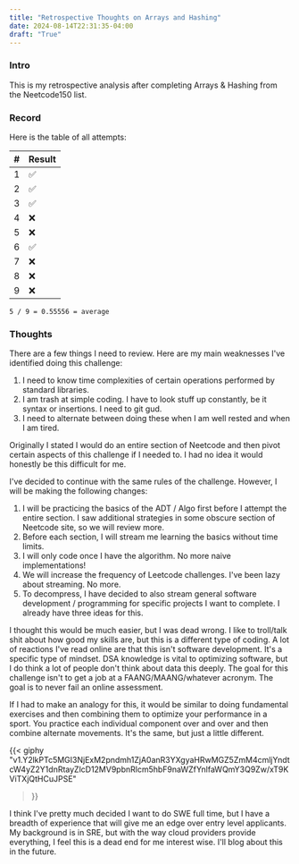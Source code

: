 ```yaml
---
title: "Retrospective Thoughts on Arrays and Hashing"
date: 2024-08-14T22:31:35-04:00
draft: "True"
---
```


### Intro

This is my retrospective analysis after completing Arrays & Hashing from the Neetcode150 list.

### Record

Here is the table of all attempts:

| #  | Result |
|----|--------|
| 1  |   ✅    |
| 2  |   ✅    |
| 3  |  ✅      |
| 4  |  ❌      |
| 5  |   ❌     |
| 6  |  ✅      |
| 7  |    ❌    |
| 8  |   ❌     |
| 9  |   ❌     |

`5 / 9 = 0.55556 = average`

### Thoughts

There are a few things I need to review. Here are my main weaknesses I've identified doing this challenge:

1. I need to know time complexities of certain operations performed by standard libraries.
2. I am trash at simple coding. I have to look stuff up constantly, be it syntax or insertions. I need to git gud.
3. I need to alternate between doing these when I am well rested and when I am tired. 

Originally I stated I would do an entire section of Neetcode and then pivot certain aspects of this challenge if I needed to. I had no idea it would honestly be this difficult for me.

I've decided to continue with the same rules of the challenge. However, I will be making the following changes:

1. I will be practicing the basics of the ADT / Algo first before I attempt the entire section. I saw additional strategies in some obscure section of Neetcode site, so we will review more.
2. Before each section, I will stream me learning the basics without time limits.
3. I will only code once I have the algorithm. No more naive implementations!
4. We will increase the frequency of Leetcode challenges. I've been lazy about streaming. No more.
5. To decompress, I have decided to also stream general software development / programming for specific projects I want to complete. I already have three ideas for this.

I thought this would be much easier, but I was dead wrong. I like to troll/talk shit about how good my skills are, but this is a different type of coding. A lot of reactions I've read online are that this isn't software development. It's a specific type of mindset. DSA knowledge is vital to optimizing software, but I do think a lot of people don't think about data this deeply. The goal for this challenge isn't to get a job at a FAANG/MAANG/whatever acronym. The goal is to never fail an online assessment.

If I had to make an analogy for this, it would be similar to doing fundamental exercises and then combining them to optimize your performance in a sport. You practice each individual component over and over and then combine alternate movements. It's the same, but just a little different.

{{< giphy 
"v1.Y2lkPTc5MGI3NjExM2pndmh1ZjA0anR3YXgyaHRwMGZ5ZmM4cmljYndtcW4yZ2Y1dnRtayZlcD12MV9pbnRlcm5hbF9naWZfYnlfaWQmY3Q9Zw/xT9KViTXjQtHCuJPSE"
>}}

I think I've pretty much decided I want to do SWE full time, but I have a breadth of experience that will give me an edge over entry level applicants. My background is in SRE, but with the way cloud providers provide everything, I feel this is a dead end for me interest wise.  I'll blog about this in the future.

